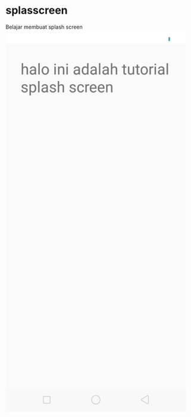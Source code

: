 # splasscreen
Belajar membuat splash screen
![Screenshot](http://github.com/hidayatulwildan/splasscreen/blob/master/splash-screen-485x1024.jpeg)
